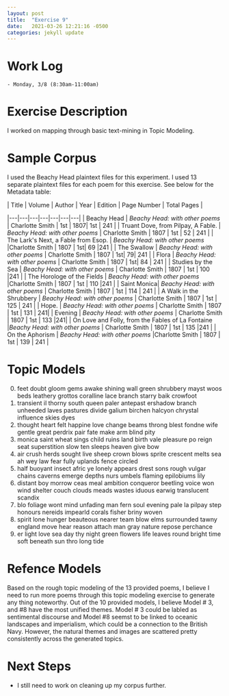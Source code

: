 ```yaml
---
layout: post
title:  "Exercise 9"
date:   2021-03-26 12:21:16 -0500
categories: jekyll update
---
```

# Work Log

    - Monday, 3/8 (8:30am-11:00am)

# Exercise Description

I worked on mapping through basic text-mining in Topic Modeling.

# Sample Corpus
I used the Beachy Head plaintext files for this experiment. I used 13 separate plaintext files for each poem for this exercise. See below for the Metadata table: 

 | Title  | Volume  | Author | Year | Edition | Page Number | Total Pages |

|---|---|---|---|---|---|---|
| Beachy Head  | *Beachy Head: with other poems*   |  Charlotte Smith | 1st | 1807| 1st | 241 |
|  Truant Dove, from Pilpay, A Fable. | *Beachy Head: with other poems*  | Charlotte Smith | 1807  | 1st | 52 | 241 |
|  The Lark's Next, a Fable from Esop. |  *Beachy Head: with other poems* |Charlotte Smith | 1807 | 1st| 69 |241 |
| The Swallow | *Beachy Head: with other poems*   | Charlotte Smith | 1807   | 1st| 79| 241 |
| Flora  | *Beachy Head: with other poems*   | Charlotte Smith  | 1807   | 1st| 84 | 241 |
| Studies by the Sea |   *Beachy Head: with other poems* | Charlotte Smith  | 1807  | 1st | 100 |241 |
|  The Horologe of the Fields | *Beachy Head: with other poems*   |Charlotte Smith  | 1807   | 1st | 110 |241 |
| Saint Monica|  *Beachy Head: with other poems*  | Charlotte Smith | 1807   | 1st | 114 | 241 |
| A Walk in the Shrubbery  | *Beachy Head: with other poems*   | Charlotte Smith | 1807   | 1st | 125 | 241 |
| Hope. |  *Beachy Head: with other poems*  | Charlotte Smith | 1807   | 1st | 131 | 241|
| Evening | *Beachy Head: with other poems*  |  Charlotte Smith | 1807  | 1st | 133 |241|
| On Love and Folly, from the Fables of La Fontaine |*Beachy Head: with other poems*   | Charlotte Smith | 1807   | 1st | 135 |241 |
| On the Aphorism |  *Beachy Head: with other poems* |Charlotte Smith | 1807  | 1st | 139 | 241 |

# Topic Models

0. 	feet doubt gloom gems awake shining wall green shrubbery mayst woos beds leathery grottos coralline lace branch starry baik crowfoot
1. 	transient il thorny south queen paler antepast ershadow branch unheeded laves pastures divide galium birchen halcyon chrystal influence skies dyes
2. 	thought heart felt happine love change beams throng blest fondne wife gentle great perdrix pair fate make arm blind pity
3. 	monica saint wheat sings child ruins land birth vale pleasure po reign seat superstition slow ten sleeps heaven give bow
4. 	air crush herds sought live sheep crown blows sprite crescent melts sea ah wey law fear fully uplands fence circled
5. 	half buoyant insect afric ye lonely appears drest sons rough vulgar chains caverns emerge depths nurs umbels flaming epilobiums lily
6. 	distant boy morrow ceas meal ambition conqueror beetling voice won wind shelter couch clouds meads wastes iduous earwig translucent scandix
7. 	blo foliage wont mind unfading man fern soul evening pale la pilpay step honours nereids impearld corals fisher briny woven
8. 	spirit lone hunger beauteous nearer team blow elms surrounded tawny england move hear reason attach man gray nature repose perchance
9. 	er light love sea day thy night green flowers life leaves round bright time soft beneath sun thro long tide

# Refence Models

Based on the rough topic modeling of the 13 provided poems, I believe I need to run more poems through this topic modeling exercise to generate any thing noteworthy. Out of the 10 provided models, I believe Model # 3, and #8 have the most unified themes. Model # 3 could be labled as sentimental discourse and Model #8 seemst to be linked to oceanic landscapes and imperialism, which could be a connection to the British Navy. However, the natural themes and images are scattered pretty consistently across the generated topics.

# Next Steps
* I still need to work on cleaning up my corpus further.
